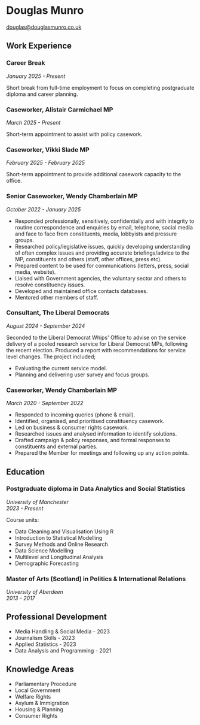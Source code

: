 # Douglas Munro
[douglas@douglasmunro.co.uk](mailto:douglas@douglasmunro.co.uk)

## Work Experience

### Career Break
*January 2025 - Present*

Short break from full-time employment to focus on completing postgraduate diploma and career planning.

### Caseworker, Alistair Carmichael MP
*March 2025 - Present*

Short-term appointment to assist with policy casework.

### Caseworker, Vikki Slade MP
*February 2025 - February 2025*

Short-term appointment to provide additional casework capacity to the office.

### Senior Caseworker, Wendy Chamberlain MP
*October 2022 - January 2025*

- Responded professionally, sensitively, confidentially and with integrity to routine correspondence and enquiries by email, telephone, social media and face to face from constituents, media, lobbyists and pressure groups.
- Researched policy/legislative issues, quickly developing understanding of often complex issues and providing accurate briefings/advice to the MP, constituents and others (staff, other offices, press etc).
- Prepared content to be used for communications (letters, press, social media, website).
- Liaised with Government agencies, the voluntary sector and others to resolve constituency issues.
- Developed and maintained office contacts databases.
- Mentored other members of staff.

### Consultant, The Liberal Democrats
*August 2024 - September 2024*

Seconded to the Liberal Democrat Whips' Office to advise on the service delivery of a pooled research service for Liberal Democrat MPs, following the recent election. Produced a report with recommendations for service level changes. The project included;

- Evaluating the current service model.
- Planning and delivering user survey and focus groups.

### Caseworker, Wendy Chamberlain MP
*March 2020 - September 2022*

- Responded to incoming queries (phone & email).
- Identified, organised, and prioritised constituency casework.
- Led on business & consumer rights casework.
- Researched issues and analysed information to identify solutions.
- Drafted campaign & policy responses, and formal responses to constituents and external parties.
- Prepared the Member for meetings and following up any action points.

## Education

### Postgraduate diploma in Data Analytics and Social Statistics
*University of Manchester*  
*2023 - Present*

Course units:

- Data Cleaning and Visualisation Using R
- Introduction to Statistical Modelling
- Survey Methods and Online Research
- Data Science Modelling
- Multilevel and Longitudinal Analysis
- Demographic Forecasting

### Master of Arts (Scotland) in Politics & International Relations	
*University of Aberdeen*  
*2013 - 2017*

## Professional Development 

- Media Handling & Social Media - 2023
- Journalism Skills - 2023
- Applied Statistics - 2023
- Data Analysis and Programming - 2021

## Knowledge Areas

- Parliamentary Procedure
- Local Government
- Welfare Rights
- Asylum & Immigration
- Housing & Planning
- Consumer Rights

